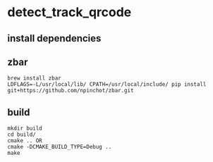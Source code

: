 # detect_track_qrcode



## install dependencies

## zbar
```
brew install zbar
LDFLAGS=-L/usr/local/lib/ CPATH=/usr/local/include/ pip install git+https://github.com/npinchot/zbar.git
```

## build
```
mkdir build
cd build/
cmake .. OR
cmake -DCMAKE_BUILD_TYPE=Debug ..
make
```
